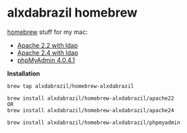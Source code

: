 alxdabrazil homebrew
========

[homebrew][h] stuff for my mac:
- [Apache 2.2 with ldap][a]
- [Apache 2.4 with ldap][a]
- [phpMyAdmin 4.0.4.1][p]

[h]: https://github.com/mxcl/homebrew
[a]: https://httpd.apache.org/
[p]: http://www.phpmyadmin.net/

**Installation**

    brew tap alxdabrazil/homebrew-alxdabrazil
    
    brew install alxdabrazil/homebrew-alxdabrazil/apache22
    OR
    brew install alxdabrazil/homebrew-alxdabrazil/apache24
    
    brew install alxdabrazil/homebrew-alxdabrazil/phpmyadmin
